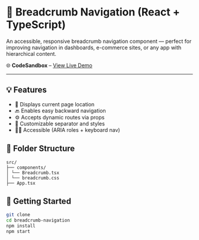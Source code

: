 # 🧭 Breadcrumb Navigation (React + TypeScript)

An accessible, responsive breadcrumb navigation component — perfect for improving navigation in dashboards, e-commerce sites, or any app with hierarchical content.

🌐 **CodeSandbox** – [View Live Demo](https://codesandbox.io/p/github/shubham397/breadcrumb-navigation/main?import=true)

---

## 💡 Features

- 🧩 Displays current page location
- 🔙 Enables easy backward navigation
- ⚙️ Accepts dynamic routes via props
- 💅 Customizable separator and styles
- 🧑‍🦽 Accessible (ARIA roles + keyboard nav)

## 📁 Folder Structure

```
src/
├── components/
│ └── Breadcrumb.tsx
│ └── breadcrumb.css
├── App.tsx

```

## 🚀 Getting Started

```bash
git clone
cd breadcrumb-navigation
npm install
npm start
```
